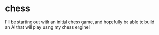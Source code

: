 # chess

I'll be starting out with an initial chess game, and hopefully be able to build an AI that will play using my chess engine!
